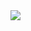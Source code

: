 

<img src="https://learnopencv.com/wp-content/uploads/2022/07/The-full-Hopper-H100-SM-there-are-a-total-of-144-SMs-732x1024.png">
